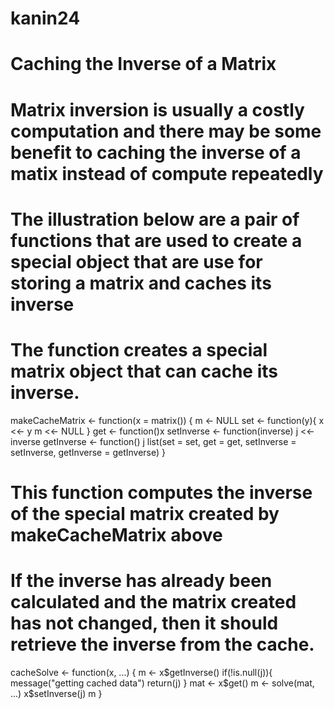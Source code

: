 # kanin24
# Caching the Inverse of a Matrix
# Matrix inversion is usually a costly computation and there may be some benefit to caching the inverse of a matix instead of compute repeatedly
# The illustration below are a pair of functions that are used to create a special object that are use for storing a matrix and caches its inverse
# The function creates a special matrix object that can cache its inverse.

makeCacheMatrix <- function(x = matrix()) {
m <- NULL
set <- function(y){
   x <<- y
   m <<- NULL
}
get <- function()x
setInverse <- function(inverse) j <<- inverse
getInverse <- function() j
  list(set = set, get = get,
  setInverse = setInverse,
  getInverse = getInverse)
}

# This function computes the inverse of the special matrix created by makeCacheMatrix above
# If the inverse has already been calculated and the matrix created has not changed, then it should retrieve the inverse from the cache.

cacheSolve <- function(x, ...) {
m <- x$getInverse()
if(!is.null(j)){
  message("getting cached data")
  return(j)
}
mat <- x$get()
m <- solve(mat, ...)
x$setInverse(j)
m
}
